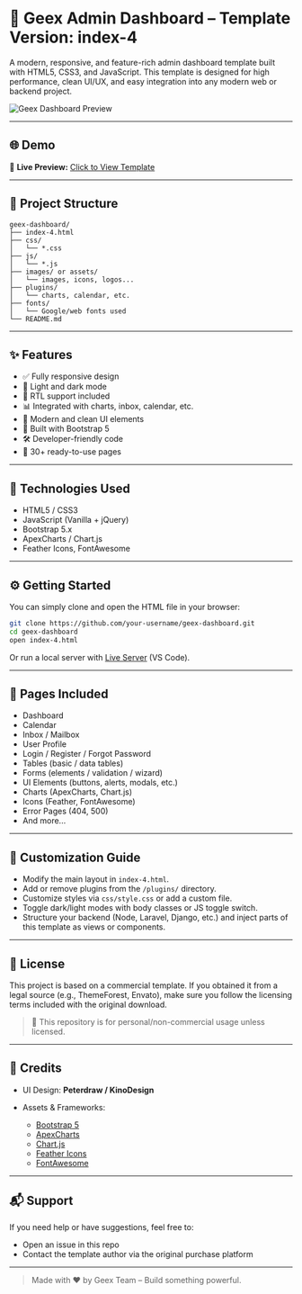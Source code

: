 # 🚀 Geex Admin Dashboard – Template Version: index-4

A modern, responsive, and feature-rich admin dashboard template built with HTML5, CSS3, and JavaScript. This template is designed for high performance, clean UI/UX, and easy integration into any modern web or backend project.

![Geex Dashboard Preview](https://geex.kinodesign.ir/template/assets/images/dashboard-preview.jpg)

---

## 🌐 Demo

🔗 **Live Preview:** [Click to View Template](https://geex.kinodesign.ir/template/index-4.html)

---

## 📁 Project Structure

```
geex-dashboard/
├── index-4.html
├── css/
│   └── *.css
├── js/
│   └── *.js
├── images/ or assets/
│   └── images, icons, logos...
├── plugins/
│   └── charts, calendar, etc.
├── fonts/
│   └── Google/web fonts used
└── README.md
```

---

## ✨ Features

* ✅ Fully responsive design
* 🌙 Light and dark mode
* 🔄 RTL support included
* 📊 Integrated with charts, inbox, calendar, etc.
* 🎨 Modern and clean UI elements
* 🧱 Built with Bootstrap 5
* 🛠 Developer-friendly code
* 📁 30+ ready-to-use pages

---

## 🧰 Technologies Used

* HTML5 / CSS3
* JavaScript (Vanilla + jQuery)
* Bootstrap 5.x
* ApexCharts / Chart.js
* Feather Icons, FontAwesome

---

## ⚙️ Getting Started

You can simply clone and open the HTML file in your browser:

```bash
git clone https://github.com/your-username/geex-dashboard.git
cd geex-dashboard
open index-4.html
```

Or run a local server with [Live Server](https://marketplace.visualstudio.com/items?itemName=ritwickdey.LiveServer) (VS Code).

---

## 🧹 Pages Included

* Dashboard
* Calendar
* Inbox / Mailbox
* User Profile
* Login / Register / Forgot Password
* Tables (basic / data tables)
* Forms (elements / validation / wizard)
* UI Elements (buttons, alerts, modals, etc.)
* Charts (ApexCharts, Chart.js)
* Icons (Feather, FontAwesome)
* Error Pages (404, 500)
* And more...

---

## 🧐 Customization Guide

* Modify the main layout in `index-4.html`.
* Add or remove plugins from the `/plugins/` directory.
* Customize styles via `css/style.css` or add a custom file.
* Toggle dark/light modes with body classes or JS toggle switch.
* Structure your backend (Node, Laravel, Django, etc.) and inject parts of this template as views or components.

---

## 📜 License

This project is based on a commercial template. If you obtained it from a legal source (e.g., ThemeForest, Envato), make sure you follow the licensing terms included with the original download.

> 🔐 This repository is for personal/non-commercial usage unless licensed.

---

## 🙌 Credits

* UI Design: **Peterdraw / KinoDesign**
* Assets & Frameworks:

  * [Bootstrap 5](https://getbootstrap.com)
  * [ApexCharts](https://apexcharts.com)
  * [Chart.js](https://www.chartjs.org)
  * [Feather Icons](https://feathericons.com)
  * [FontAwesome](https://fontawesome.com)

---

## 📬 Support

If you need help or have suggestions, feel free to:

* Open an issue in this repo
* Contact the template author via the original purchase platform

---

> Made with ❤️ by Geex Team – Build something powerful.
